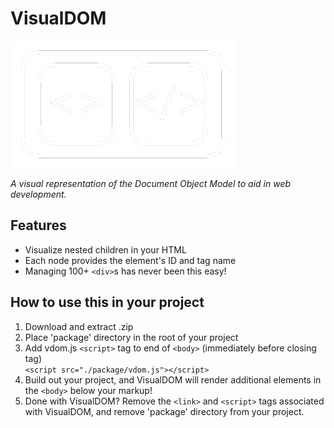 # VisualDOM
<img src="./package/assets/vDom-logo-w360px.png" alt="vDOM logo">

*A visual representation of the Document Object Model to aid in web development.*

## Features

- Visualize nested children in your HTML
- Each node provides the element's ID and tag name
- Managing 100+ `<div>`s has never been this easy!

## How to use this in your project

1. Download and extract .zip
2. Place 'package' directory in the root of your project
3. Add vdom.js `<script>` tag to end of `<body>` (immediately before closing tag)  
```<script src="./package/vdom.js"></script>```
5. Build out your project, and VisualDOM will render additional elements in the `<body>` below your markup!
6. Done with VisualDOM? Remove the `<link>` and `<script>` tags associated with VisualDOM, and remove 'package' directory from your project.
